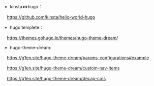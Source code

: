 - kinsta⇔hugo：

　https://github.com/kinsta/hello-world-hugo

- hugo templete：
  
　https://themes.gohugo.io/themes/hugo-theme-dream/

- hugo-theme-dream:
  
　https://g1en.site/hugo-theme-dream/params-configurations#example
 
　https://g1en.site/hugo-theme-dream/custom-nav-items
 
　https://g1en.site/hugo-theme-dream/decap-cms
